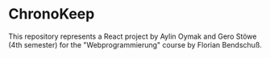 # ChronoKeep
This repository represents a React project by Aylin Oymak and Gero Stöwe (4th semester) for the "Webprogrammierung" course by Florian Bendschuß.
